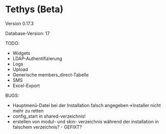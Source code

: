 Tethys (Beta)
=============

Version 0.17.3

Database-Version: 17

TODO:
* Widgets
* LDAP-Authentifizierung
* Logs
* Upload
* Generische members_direct-Tabelle
* SMS
* Excel-Export

BUGS:
* Hauptmenü-Datei bei der Installation falsch angegeben->Installer nicht mehr zu retten
* config_start in shared-verzeichnis!
* erstellen von modul- und skin- verzeichnis während der installation in falschem verzeichnis? - GEFIXT?
